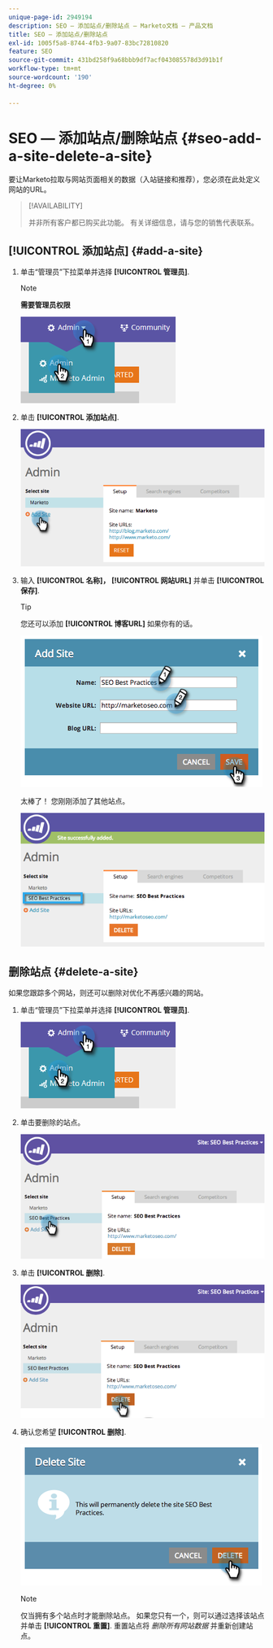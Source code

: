 ```yaml
---
unique-page-id: 2949194
description: SEO — 添加站点/删除站点 — Marketo文档 — 产品文档
title: SEO — 添加站点/删除站点
exl-id: 1005f5a8-8744-4fb3-9a07-83bc72810820
feature: SEO
source-git-commit: 431bd258f9a68bbb9df7acf043085578d3d91b1f
workflow-type: tm+mt
source-wordcount: '190'
ht-degree: 0%

---
```


# SEO — 添加站点/删除站点 {#seo-add-a-site-delete-a-site}

要让Marketo拉取与网站页面相关的数据（入站链接和推荐），您必须在此处定义网站的URL。

>[!AVAILABILITY]
>
>并非所有客户都已购买此功能。 有关详细信息，请与您的销售代表联系。

## [!UICONTROL 添加站点] {#add-a-site}

1. 单击“管理员”下拉菜单并选择 **[!UICONTROL 管理员]**.

   >[!NOTE]
   >
   >**需要管理员权限**

   ![](assets/one.png)

1. 单击 **[!UICONTROL 添加站点]**.

   ![](assets/two.png)

1. 输入 **[!UICONTROL 名称]， [!UICONTROL 网站URL]** 并单击 **[!UICONTROL 保存]**.

   >[!TIP]
   >
   >您还可以添加 **[!UICONTROL 博客URL]** 如果你有的话。

   ![](assets/image2014-9-17-21-3a19-3a51.png)

   太棒了！ 您刚刚添加了其他站点。

   ![](assets/four.png)

## 删除站点 {#delete-a-site}

如果您跟踪多个网站，则还可以删除对优化不再感兴趣的网站。

1. 单击“管理员”下拉菜单并选择 **[!UICONTROL 管理员]**.

   ![](assets/one.png)

1. 单击要删除的站点。

   ![](assets/six.png)

1. 单击 **[!UICONTROL 删除]**.

   ![](assets/seven.png)

1. 确认您希望 **[!UICONTROL 删除]**.

   ![](assets/image2014-9-17-21-3a21-3a22.png)

   >[!NOTE]
   >
   >仅当拥有多个站点时才能删除站点。 如果您只有一个，则可以通过选择该站点并单击 **[!UICONTROL 重置]**. 重置站点将 _删除所有网站数据_ 并重新创建站点。
